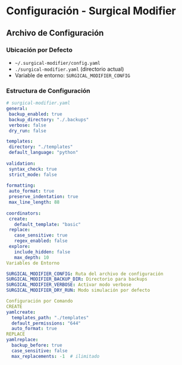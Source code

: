 # Configuración - Surgical Modifier

## Archivo de Configuración

### Ubicación por Defecto
- `~/.surgical-modifier/config.yaml`
- `./surgical-modifier.yaml` (directorio actual)
- Variable de entorno: `SURGICAL_MODIFIER_CONFIG`

### Estructura de Configuración

```yaml
# surgical-modifier.yaml
general:
 backup_enabled: true
 backup_directory: "./.backups"
 verbose: false
 dry_run: false

templates:
 directory: "./templates"
 default_language: "python"
 
validation:
 syntax_check: true
 strict_mode: false
 
formatting:
 auto_format: true
 preserve_indentation: true
 max_line_length: 88
 
coordinators:
 create:
   default_template: "basic"
 replace:
   case_sensitive: true
   regex_enabled: false
 explore:
   include_hidden: false
   max_depth: 10
Variables de Entorno

SURGICAL_MODIFIER_CONFIG: Ruta del archivo de configuración
SURGICAL_MODIFIER_BACKUP_DIR: Directorio para backups
SURGICAL_MODIFIER_VERBOSE: Activar modo verbose
SURGICAL_MODIFIER_DRY_RUN: Modo simulación por defecto

Configuración por Comando
CREATE
yamlcreate:
  templates_path: "./templates"
  default_permissions: "644"
  auto_format: true
REPLACE
yamlreplace:
  backup_before: true
  case_sensitive: false
  max_replacements: -1  # ilimitado

